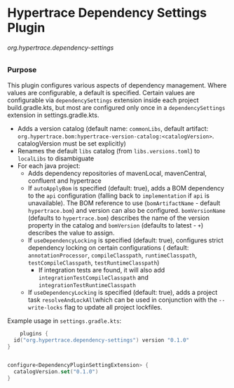# Hypertrace Dependency Settings Plugin

###### org.hypertrace.dependency-settings

### Purpose

This plugin configures various aspects of dependency management. Where values are configurable, a
default is specified.
Certain values are configurable via `dependencySettings` extension inside each project
build.gradle.kts, but most are
configured only once in a `dependencySettings` extension in settings.gradle.kts.

- Adds a version catalog (default name: `commonLibs`, default
  artifact: `org.hypertrace.bom:hypertrace-version-catalog:<catalogVersion>`. catalogVersion must be
  set explicitly)
- Renames the default `libs` catalog (from `libs.versions.toml`) to `localLibs` to disambiguate
- For each java project:
    - Adds dependency repositories of mavenLocal, mavenCentral, confluent and hypertrace
    - If `autoApplyBom` is specified (default: true), adds a BOM dependency to the `api`
      configuration (falling back
      to `implementation` if `api` is unavailable). The BOM reference to use (`bomArtifactName` -
      default `hypertrace.bom`) and version can also be configured. `bomVersionName` (defaults
      to `hypertrace.bom`)
      describes the name of the version property in the catalog and `bomVersion` (defaults to
      latest - `+`) describes the value to assign.
    - If `useDependencyLocking` is specified (default: true), configures strict dependency locking
      on certain
      configurations (
      default: `annotationProcessor`, `compileClasspath`, `runtimeClasspath`, `testCompileClasspath`, `testRuntimeClasspath`)
      - If integration tests are found, it will also add `integrationTestCompileClasspath` and
        `integrationTestRuntimeClasspath`
    - If `useDependencyLocking` is specified (default: true), adds a project
      task `resolveAndLockAll`which can be used in
      conjunction with the `--write-locks` flag to update all project lockfiles.

Example usage in `settings.gradle.kts`:

```kts
    plugins {
  id("org.hypertrace.dependency-settings") version "0.1.0"
}


configure<DependencyPluginSettingExtension> {
  catalogVersion.set("0.1.0")
}
```